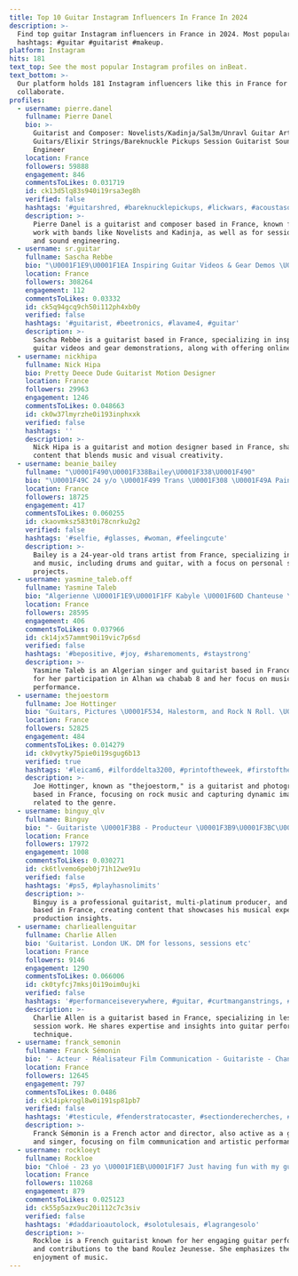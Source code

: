 ```yaml
---
title: Top 10 Guitar Instagram Influencers In France In 2024
description: >-
  Find top guitar Instagram influencers in France in 2024. Most popular
  hashtags: #guitar #guitarist #makeup.
platform: Instagram
hits: 181
text_top: See the most popular Instagram profiles on inBeat.
text_bottom: >-
  Our platform holds 181 Instagram influencers like this in France for you to
  collaborate.
profiles:
  - username: pierre.danel
    fullname: Pierre Danel
    bio: >-
      Guitarist and Composer: Novelists/Kadinja/Sal3m/Unravl Guitar Artist: Vola
      Guitars/Elixir Strings/Bareknuckle Pickups Session Guitarist Sound
      Engineer
    location: France
    followers: 59888
    engagement: 846
    commentsToLikes: 0.031719
    id: ck13d5lq83s940i19rsa3eg8h
    verified: false
    hashtags: '#guitarshred, #bareknucklepickups, #lickwars, #acoustasonic'
    description: >-
      Pierre Danel is a guitarist and composer based in France, known for his
      work with bands like Novelists and Kadinja, as well as for session guitar
      and sound engineering.
  - username: sr.guitar
    fullname: Sascha Rebbe
    bio: "\U0001F1E9\U0001F1EA Inspiring Guitar Videos & Gear Demos \U0001F3B8 ⬇️Check out my online courses & more⬇️"
    location: France
    followers: 308264
    engagement: 112
    commentsToLikes: 0.03332
    id: ck5q94gcq9ch50i112ph4xb0y
    verified: false
    hashtags: '#guitarist, #beetronics, #lavame4, #guitar'
    description: >-
      Sascha Rebbe is a guitarist based in France, specializing in inspirational
      guitar videos and gear demonstrations, along with offering online courses.
  - username: nickhipa
    fullname: Nick Hipa
    bio: Pretty Deece Dude Guitarist Motion Designer
    location: France
    followers: 29963
    engagement: 1246
    commentsToLikes: 0.048663
    id: ck0w37lmyrzhe0i193inphxxk
    verified: false
    hashtags: ''
    description: >-
      Nick Hipa is a guitarist and motion designer based in France, sharing
      content that blends music and visual creativity.
  - username: beanie_bailey
    fullname: "\U0001F490\U0001F338Bailey\U0001F338\U0001F490"
    bio: "\U0001F49C 24 y/o \U0001F499 Trans \U0001F308 \U0001F49A Paints \U0001F3A8 \U0001F49B JHS pedals\U0001F527 \U0001F9E1 Drums / Guitar / Bass ❤️ Solo Project: @rainbow__sushi"
    location: France
    followers: 18725
    engagement: 417
    commentsToLikes: 0.060255
    id: ckaovmksz583t0i78cnrku2g2
    verified: false
    hashtags: '#selfie, #glasses, #woman, #feelingcute'
    description: >-
      Bailey is a 24-year-old trans artist from France, specializing in painting
      and music, including drums and guitar, with a focus on personal solo
      projects.
  - username: yasmine_taleb.off
    fullname: Yasmine Taleb
    bio: "Algerienne \U0001F1E9\U0001F1FF Kabyle \U0001F60D Chanteuse \U0001F3A4\U0001F399❤ Guitariste \U0001F3B8\U0001F3A7\U0001F495 Candidate de Alhan wa chabab 8\U0001F3BC Master 2 en Anglais \U0001F4D6\U0001F4DA Fb\U0001F465: Yasmine Taleb ❤ \"Akken Yebghu Yili\" \U0001F447\U0001F3B6"
    location: France
    followers: 28595
    engagement: 406
    commentsToLikes: 0.037966
    id: ck14jx57ammt90i19vic7p6sd
    verified: false
    hashtags: '#bepositive, #joy, #sharemoments, #staystrong'
    description: >-
      Yasmine Taleb is an Algerian singer and guitarist based in France, known
      for her participation in Alhan wa chabab 8 and her focus on music and
      performance.
  - username: thejoestorm
    fullname: Joe Hottinger
    bio: "Guitars, Pictures \U0001F534, Halestorm, and Rock N Roll. \U0001F389\U0001F389 See a photo you like? Get it as a Print ⤵️"
    location: France
    followers: 52825
    engagement: 484
    commentsToLikes: 0.014279
    id: ck0vytky75pie0i19sgug6b13
    verified: true
    hashtags: '#leicam6, #ilforddelta3200, #printoftheweek, #firstoftheroll'
    description: >-
      Joe Hottinger, known as "thejoestorm," is a guitarist and photographer
      based in France, focusing on rock music and capturing dynamic imagery
      related to the genre.
  - username: binguy_qlv
    fullname: Binguy
    bio: "- Guitariste \U0001F3B8 - Producteur \U0001F3B9\U0001F3BC\U0001F468\U0001F3FE‍\U0001F4BB( MultiPlatinium) - Chef d’orchestre \U0001F508\U0001F397 @sonymusicpubfrance"
    location: France
    followers: 17972
    engagement: 1008
    commentsToLikes: 0.030271
    id: ck6tlvemo6peb0j71h12we91u
    verified: false
    hashtags: '#ps5, #playhasnolimits'
    description: >-
      Binguy is a professional guitarist, multi-platinum producer, and conductor
      based in France, creating content that showcases his musical expertise and
      production insights.
  - username: charlieallenguitar
    fullname: Charlie Allen
    bio: 'Guitarist. London UK. DM for lessons, sessions etc'
    location: France
    followers: 9146
    engagement: 1290
    commentsToLikes: 0.066006
    id: ck0tyfcj7mksj0i19oim0ujki
    verified: false
    hashtags: '#performanceiseverywhere, #guitar, #curtmanganstrings, #guitarist'
    description: >-
      Charlie Allen is a guitarist based in France, specializing in lessons and
      session work. He shares expertise and insights into guitar performance and
      technique.
  - username: franck_semonin
    fullname: Franck Sémonin
    bio: '- Acteur - Réalisateur Film Communication - Guitariste - Chanteur'
    location: France
    followers: 12645
    engagement: 797
    commentsToLikes: 0.0486
    id: ck14ipkrogl8w0i191sp81pb7
    verified: false
    hashtags: '#testicule, #fenderstratocaster, #sectionderecherches, #tf1'
    description: >-
      Franck Sémonin is a French actor and director, also active as a guitarist
      and singer, focusing on film communication and artistic performance.
  - username: rockloeyt
    fullname: Rockloe
    bio: "Chloé - 23 yo \U0001F1EB\U0001F1F7 Just having fun with my guitar! Guitarist for @roulezjeunessemusic ▶️ \"Play it fuckin' loud!\" \U0001F918\U0001F3FC"
    location: France
    followers: 110268
    engagement: 879
    commentsToLikes: 0.025123
    id: ck55p5azx9uc20i112c7c3siv
    verified: false
    hashtags: '#daddarioautolock, #solotulesais, #lagrangesolo'
    description: >-
      Rockloe is a French guitarist known for her engaging guitar performances
      and contributions to the band Roulez Jeunesse. She emphasizes the
      enjoyment of music.
---
```


